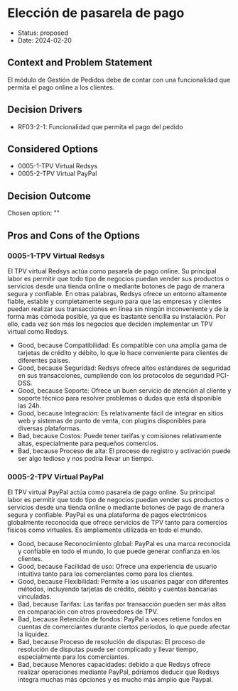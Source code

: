 # Elección de pasarela de pago

* Status: proposed
* Date: 2024-02-20

## Context and Problem Statement

El módulo de Gestión de Pedidos debe de contar con una funcionalidad que permita el pago online a los clientes.

## Decision Drivers

* RF03-2-1: Funcionalidad que permita el pago del pedido

## Considered Options

* 0005-1-TPV Virtual Redsys
* 0005-2-TPV Virtual PayPal

## Decision Outcome

Chosen option: ""

## Pros and Cons of the Options

### 0005-1-TPV Virtual Redsys

El TPV virtual Redsys actúa como pasarela de pago online. Su principal labor es permitir que todo tipo de negocios puedan vender sus productos o servicios desde una tienda online o mediante botones de pago de manera segura y confiable.
En otras palabras, Redsys ofrece un entorno altamente fiable, estable y completamente seguro para que las empresas y clientes puedan realizar sus transacciones en línea sin ningún inconveniente y de la forma más cómoda posible, ya que es bastante sencilla su instalación. Por ello, cada vez son más los negocios que deciden implementar un TPV virtual como Redsys.

* Good, because Compatibilidad: Es compatible con una amplia gama de tarjetas de crédito y débito, lo que lo hace conveniente para clientes de diferentes países.
* Good, because Seguridad: Redsys ofrece altos estándares de seguridad en sus transacciones, cumpliendo con los protocolos de seguridad PCI-DSS.
* Good, because Soporte: Ofrece un buen servicio de atención al cliente y soporte técnico para resolver problemas o dudas que está disponible las 24h.
* Good, because Integración: Es relativamente fácil de integrar en sitios web y sistemas de punto de venta, con plugins disponibles para diversas plataformas.
* Bad, because Costos: Puede tener tarifas y comisiones relativamente altas, especialmente para pequeños comercios.
* Bad, because Proceso de alta: El proceso de registro y activación puede ser algo tedioso y nos podría llevar un tiempo.

### 0005-2-TPV Virtual PayPal

El TPV virtual PayPal actúa como pasarela de pago online. Su principal labor es permitir que todo tipo de negocios puedan vender sus productos o servicios desde una tienda online o mediante botones de pago de manera segura y confiable. PayPal es una plataforma de pagos electrónicos globalmente reconocida que ofrece servicios de TPV tanto para comercios físicos como virtuales. Es ampliamente utilizada en todo el mundo.

* Good, because Reconocimiento global: PayPal es una marca reconocida y confiable en todo el mundo, lo que puede generar confianza en los clientes.
* Good, because Facilidad de uso: Ofrece una experiencia de usuario intuitiva tanto para los comerciantes como para los clientes.
* Good, because Flexibilidad: Permite a los usuarios pagar con diferentes métodos, incluyendo tarjetas de crédito, débito y cuentas bancarias vinculadas.
* Bad, because Tarifas: Las tarifas por transacción pueden ser más altas en comparación con otros proveedores de TPV.
* Bad, because Retención de fondos: PayPal a veces retiene fondos en cuentas de comerciantes durante ciertos períodos, lo que puede afectar la liquidez.
* Bad, because Proceso de resolución de disputas: El proceso de resolución de disputas puede ser complicado y llevar tiempo, especialmente para los comerciantes.
* Bad, because Menores capacidades: debido a que Redsys ofrece realizar operaciones mediante PayPal, pdríamos deducir que Redsys integra muchas más opciones y es mucho más amplio que Paypal.

